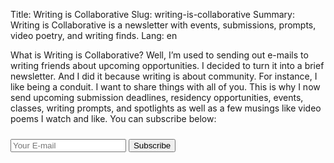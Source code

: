 Title: Writing is Collaborative
Slug: writing-is-collaborative
Summary: Writing is Collaborative is a newsletter with events, submissions, prompts, video poetry, and writing finds.
Lang: en

What is Writing is Collaborative? Well, I’m used to sending out e-mails to writing friends about upcoming opportunities. I decided to turn it into a brief newsletter. And I did it because writing is about community. For instance, I like being a conduit. I want to share things with all of you. This is why I now send upcoming submission deadlines, residency opportunities, events, classes, writing prompts, and spotlights as well as a few musings like video poems I watch and like. You can subscribe below:

<form action="https://tinyletter.com/kevindublin" method="post" target="popupwindow" onsubmit="window.open('https://tinyletter.com/kevindublin', 'popupwindow', 'scrollbars=yes,width=800,height=600');return true">
<input class= "input is-medium" type="text" name="email" id="tlemail" placeholder="Your E-mail"/>
<input type="hidden" value="1" name="embed"/>
<input style="margin-top:10px;" class="button is-medium" type="submit" value="Subscribe" />
</form>

